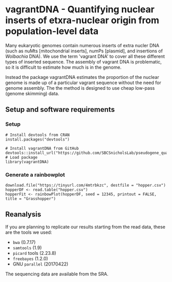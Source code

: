 # vagrantDNA - Quantifying nuclear inserts of etxra-nuclear origin from population-level data

Many eukaryotic genomes contain numerous inserts of extra nucler DNA (such as nuMts [mitochondrial inserts], numPs [plasmid], and insertions of *Wolbachia* DNA). We use the term 'vagrant DNA' to cover all these different types of inserted sequence. The assembly of vagrant DNA is problematic, so it is difficult to estimate how much is in the genome. 

Instead the package vagrantDNA estimates the proportion of the nuclear genome is made up of a particular vagrant sequence without the need for genome assembly. The the method is designed to use cheap low-pass (genome skimming) data. 


## Setup and software requirements
### Setup
```
# Install devtools from CRAN
install.packages("devtools")

# Install vagrantDNA from GitHub
devtools::install_url("https://github.com/SBCSnicholsLab/pseudogene_quantification/releases/download/v1.1.0/vagrantDNA_1.1.0.tar.gz")
# Load package
library(vagrantDNA)
```

### Generate a rainbowplot
```
download.file("https://tinyurl.com/4mtrbkzc", destfile = "hopper.csv")
hopperDF <- read.table("hopper.csv")
hopperFit <- rainbowPlot(hopperDF, seed = 12345, printout = FALSE, title = "Grasshopper")
```


## Reanalysis

If you are planning to replicate our results starting from the read data, these are the tools we used:
* `bwa` (0.7.17)
* `samtools` (1.9)
* `picard` tools (2.23.8)
* `freebayes` (1.2.0)
* GNU `parallel` (20170422)

The sequencing data are available from the SRA.
